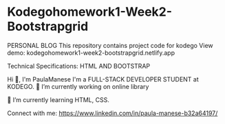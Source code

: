 # Kodegohomework1-Week2-Bootstrapgrid

PERSONAL BLOG
This repository contains project code for kodego
View demo:
kodegohomework1-week2-bootstrapgrid.netlify.app


Technical Specifications:
HTML AND BOOTSTRAP 

Hi 👋, I'm PaulaManese
I'm a FULL-STACK DEVELOPER STUDENT at KODEGO.
🔭 I’m currently working on online library

🌱 I’m currently learning HTML, CSS.

Connect with me:
https://www.linkedin.com/in/paula-manese-b32a64197/


